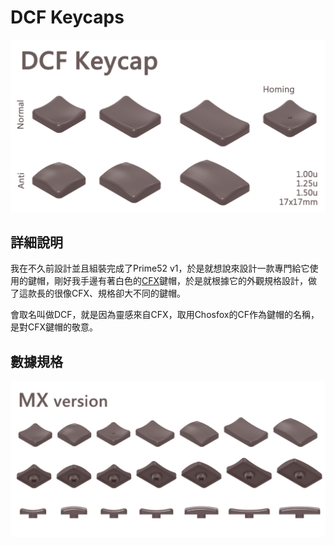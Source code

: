 # DCF Keycaps

![info](pic/info.png)

## 詳細說明

我在不久前設計並且組裝完成了Prime52 v1，於是就想說來設計一款專門給它使用的鍵帽，剛好我手邊有著白色的[CFX](https://chosfox.com/collections/keycaps)鍵帽，於是就根據它的外觀規格設計，做了這款長的很像CFX、規格卻大不同的鍵帽。

會取名叫做DCF，就是因為靈感來自CFX，取用Chosfox的CF作為鍵帽的名稱，是對CFX鍵帽的敬意。

## 數據規格

![info2](pic/info2.png)